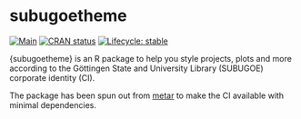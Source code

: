 # subugoetheme

<!-- badges: start -->
[![Main](https://github.com/subugoe/subugoetheme/workflows/.github/workflows/main.yaml/badge.svg)](https://github.com/subugoe/subugoetheme/actions)
[![CRAN status](https://www.r-pkg.org/badges/version/subugoetheme)](https://CRAN.R-project.org/package=subugoetheme)
[![Lifecycle: stable](https://img.shields.io/badge/lifecycle-stable-brightgreen.svg)](https://www.tidyverse.org/lifecycle/#stable)
<!-- badges: end -->

{subugoetheme} is an R package to help you style projects, plots and more according to the Göttingen State and University Library (SUBUGOE) corporate identity (CI).

The package has been spun out from [metar](http://subugoe.github.io/metar/) to make the CI available with minimal dependencies.
